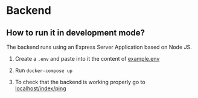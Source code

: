 # Backend

## How to run it in development mode?

The backend runs using an Express Server Application based on Node JS.

1. Create a `.env` and paste into it the content of [example.env](example.env)

2. Run `docker-compose up`
3. To check that the backend is working properly go to [localhost/index/ping](http://localhost/index/ping)
